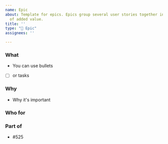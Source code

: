 ```yaml
---
name: Epic
about: Template for epics. Epics group several user stories together into a main piece
  of added value.
title: ''
type: "🎯 Epic"
assignees: ''

---
```


### What
- You can use bullets
- [ ] or tasks
### Why
- Why it's important


### Who for

### Part of
- #525 <!-- Please remplace 525 by the most specific parent issue possible -->
